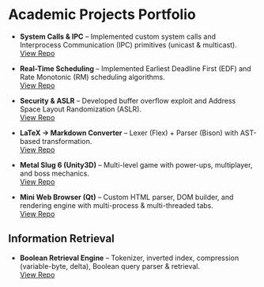 # Academic Projects Portfolio

- **System Calls & IPC** – Implemented custom system calls and Interprocess Communication (IPC) primitives (unicast & multicast).  
    [View Repo](https://github.com/<your-username>/syscalls-ipc)

- **Real-Time Scheduling** – Implemented Earliest Deadline First (EDF) and Rate Monotonic (RM) scheduling algorithms.  
    [View Repo](https://github.com/<your-username>/realtime-scheduling)

- **Security & ASLR** – Developed buffer overflow exploit and Address Space Layout Randomization (ASLR).  
    [View Repo](https://github.com/<your-username>/security-aslr)

- **LaTeX → Markdown Converter** – Lexer (Flex) + Parser (Bison) with AST-based transformation.  
    [View Repo](https://github.com/<your-username>/latex-to-md)

- **Metal Slug 6 (Unity3D)** – Multi-level game with power-ups, multiplayer, and boss mechanics.  
    [View Repo]([https://github.com/<your-username>/metal-slug6](https://github.com/Proms32/metal-slug-6-game))

- **Mini Web Browser (Qt)** – Custom HTML parser, DOM builder, and rendering engine with multi-process & multi-threaded tabs.  
    [View Repo](https://github.com/<your-username>/mini-browser)

## Information Retrieval
- **Boolean Retrieval Engine** – Tokenizer, inverted index, compression (variable-byte, delta), Boolean query parser & retrieval.  
    [View Repo](https://github.com/<your-username>/boolean-retrieval)
